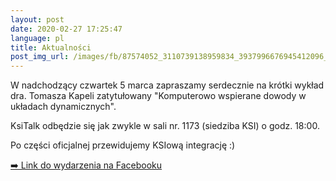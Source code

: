 ```yaml
---
layout: post
date: 2020-02-27 17:25:47
language: pl
title: Aktualności
post_img_url: /images/fb/87574052_3110739138959834_3937996676945412096_o.jpg
---
```


W nadchodzący czwartek 5 marca zapraszamy serdecznie na krótki wykład dra. Tomasza Kapeli zatytułowany "Komputerowo wspierane dowody w układach dynamicznych". 

KsiTalk odbędzie się jak zwykle w sali nr. 1173 (siedziba KSI) o godz. 18:00. 

Po części oficjalnej przewidujemy KSIową integrację :)

 <a href="https://www.facebook.com/events/3105889299443125/">➡️ Link do wydarzenia na Facebooku</a>